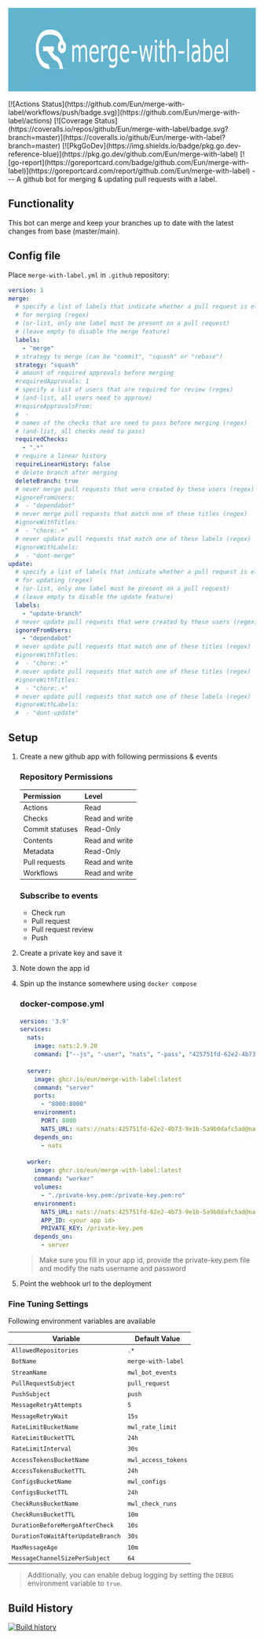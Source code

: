 <p align="center">
  <img width="829" height="170" src="header.png">
</p>
[![Actions Status](https://github.com/Eun/merge-with-label/workflows/push/badge.svg)](https://github.com/Eun/merge-with-label/actions)
[![Coverage Status](https://coveralls.io/repos/github/Eun/merge-with-label/badge.svg?branch=master)](https://coveralls.io/github/Eun/merge-with-label?branch=master)
[![PkgGoDev](https://img.shields.io/badge/pkg.go.dev-reference-blue)](https://pkg.go.dev/github.com/Eun/merge-with-label)
[![go-report](https://goreportcard.com/badge/github.com/Eun/merge-with-label)](https://goreportcard.com/report/github.com/Eun/merge-with-label)
---
A github bot for merging & updating pull requests with a label.

## Functionality
This bot can merge and keep your branches up to date with the latest changes from base (master/main).

## Config file
Place `merge-with-label.yml` in `.github` repository:

```yaml
version: 1
merge:
  # specify a list of labels that indicate whether a pull request is eligible
  # for merging (regex)
  # (or-list, only one label must be present on a pull request)
  # (leave empty to disable the merge feature)
  labels:
    - "merge"
  # strategy to merge (can be "commit", "squash" or "rebase")
  strategy: "squash"
  # amount of required approvals before merging
  #requiredApprovals: 1
  # specify a list of users that are required for review (regex)
  # (and-list, all users need to approve)
  #requireApprovalsFrom:
  #  -
  # names of the checks that are need to pass before merging (regex)
  # (and-list, all checks need to pass)
  requiredChecks:
    - ".*"
  # require a linear history
  requireLinearHistory: false
  # delete branch after merging
  deleteBranch: true
  # never merge pull requests that were created by these users (regex)
  #ignoreFromUsers:
  #  - "dependabot"
  # never merge pull requests that match one of these titles (regex)
  #ignoreWithTitles:
  #  - "chore:.+"
  # never update pull requests that match one of these labels (regex)
  #ignoreWithLabels:
  #  - "dont-merge"
update:
  # specify a list of labels that indicate whether a pull request is eligible
  # for updating (regex)
  # (or-list, only one label must be present on a pull request)
  # (leave empty to disable the update feature)
  labels: 
    - "update-branch"
  # never update pull requests that were created by these users (regex)
  ignoreFromUsers:
    - "dependabot"
  # never update pull requests that match one of these titles (regex)
  #ignoreWithTitles:
  #  - "chore:.+"
  # never update pull requests that match one of these titles (regex)
  #ignoreWithTitles:
  #  - "chore:.+"
  # never update pull requests that match one of these labels (regex)
  #ignoreWithLabels:
  #  - "dont-update"
```

## Setup
1. Create a new github app with following permissions & events
   ### Repository Permissions
   | Permission      | Level          |
   |-----------------|----------------|
   | Actions         | Read           |
   | Checks          | Read and write |
   | Commit statuses | Read-Only      |
   | Contents        | Read and write |
   | Metadata        | Read-Only      |
   | Pull requests   | Read and write |
   | Workflows       | Read and write |

   ### Subscribe to events 
   - Check run
   - Pull request
   - Pull request review
   - Push
2. Create a private key and save it
3. Note down the app id
4. Spin up the instance somewhere using `docker compose`
   ### docker-compose.yml
   ```yaml
   version: '3.9'
   services:
     nats:
       image: nats:2.9.20
       command: ["--js", "-user", "nats", "-pass", "425751fd-62e2-4b73-9e1b-5a9b0dafc5ad"]
   
     server:
       image: ghcr.io/eun/merge-with-label:latest
       command: "server"
       ports:
         - "8000:8000"
       environment:
         PORT: 8000
         NATS_URL: nats://nats:425751fd-62e2-4b73-9e1b-5a9b0dafc5ad@nats:4222
       depends_on:
         - nats
   
     worker:
       image: ghcr.io/eun/merge-with-label:latest
       command: "worker"
       volumes:
         - "./private-key.pem:/private-key.pem:ro"
       environment:
         NATS_URL: nats://nats:425751fd-62e2-4b73-9e1b-5a9b0dafc5ad@nats:4222
         APP_ID: <your app id>
         PRIVATE_KEY: /private-key.pem
       depends_on:
         - server
   ```
   > Make sure you fill in your app id, provide the private-key.pem file
   > and modify the nats username and password
5. Point the webhook url to the deployment


### Fine Tuning Settings
Following environment variables are available

| Variable                          | Default Value       |
|-----------------------------------|---------------------|
| `AllowedRepositories`             | `.*`                |
| `BotName`                         | `merge-with-label`  |
| `StreamName`                      | `mwl_bot_events`    |
| `PullRequestSubject`              | `pull_request`      |
| `PushSubject`                     | `push`              |
| `MessageRetryAttempts`            | `5`                 |
| `MessageRetryWait`                | `15s`               |
| `RateLimitBucketName`             | `mwl_rate_limit`    |
| `RateLimitBucketTTL`              | `24h`               |
| `RateLimitInterval`               | `30s`               |
| `AccessTokensBucketName`          | `mwl_access_tokens` |
| `AccessTokensBucketTTL`           | `24h`               |
| `ConfigsBucketName`               | `mwl_configs`       |
| `ConfigsBucketTTL`                | `24h`               |
| `CheckRunsBucketName`             | `mwl_check_runs`    |
| `CheckRunsBucketTTL`              | `10m`               |
| `DurationBeforeMergeAfterCheck`   | `10s`               |
| `DurationToWaitAfterUpdateBranch` | `30s`               |
| `MaxMessageAge`                   | `10m`               |
| `MessageChannelSizePerSubject`    | `64`                |

> Additionally, you can enable debug logging by setting the `DEBUG`
> environment variable to `true`.

## Build History
[![Build history](https://buildstats.info/github/chart/Eun/merge-with-label?branch=master)](https://github.com/Eun/merge-with-label/actions)
